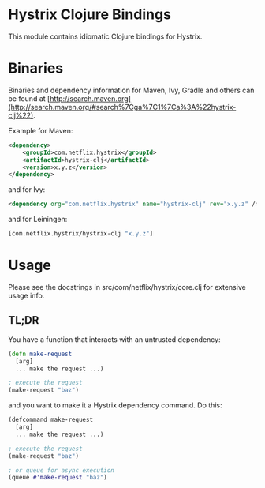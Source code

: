 # Hystrix Clojure Bindings

This module contains idiomatic Clojure bindings for Hystrix.

# Binaries

Binaries and dependency information for Maven, Ivy, Gradle and others can be found at [http://search.maven.org](http://search.maven.org/#search%7Cga%7C1%7Ca%3A%22hystrix-clj%22).

Example for Maven:

```xml
<dependency>
    <groupId>com.netflix.hystrix</groupId>
    <artifactId>hystrix-clj</artifactId>
    <version>x.y.z</version>
</dependency>
```

and for Ivy:

```xml
<dependency org="com.netflix.hystrix" name="hystrix-clj" rev="x.y.z" />
```

and for Leiningen:

```clojure
[com.netflix.hystrix/hystrix-clj "x.y.z"]
```

# Usage

Please see the docstrings in src/com/netflix/hystrix/core.clj for extensive usage info.

## TL;DR
You have a function that interacts with an untrusted dependency:

```clojure
(defn make-request
  [arg]
  ... make the request ...)

; execute the request
(make-request "baz")
```

and you want to make it a Hystrix dependency command. Do this:

```clojure
(defcommand make-request
  [arg]
  ... make the request ...)

; execute the request
(make-request "baz")

; or queue for async execution
(queue #'make-request "baz")
```

